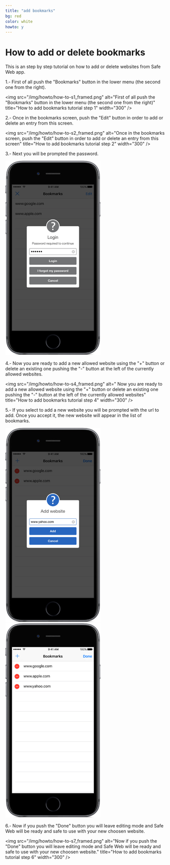 ```yaml
---
title: "add bookmarks"
bg: red
color: white
howto: y
---
```


# How to add or delete bookmarks

This is an step by step tutorial on how to add or delete websites from Safe Web app.

1.- First of all push the "Bookmarks" button in the lower menu (the second one from the right).

<img src="/img/howto/how-to-s1_framed.png" alt="First of all push the "Bookmarks" button in the lower menu (the second one from the right)" title="How to add bookmarks tutorial step 1" width="300" />

2.- Once in the bookmarks screen, push the "Edit" button in order to add or delete an entry from this screen.

<img src="/img/howto/how-to-s2_framed.png" alt="Once in the bookmarks screen, push the "Edit" button in order to add or delete an entry from this screen" title="How to add bookmarks tutorial step 2" width="300" />

3.- Next you will be prompted the password.

<img src="/img/howto/how-to-s3_framed.png" alt="Next you will be prompted the password" title="How to add bookmarks tutorial step 3" width="300" />

4.- Now you are ready to add a new allowed website using the "+" button or delete an existing one pushing the "-" button at the left of the currently allowed websites.

<img src="/img/howto/how-to-s4_framed.png" alt=" Now you are ready to add a new allowed website using the "+" button or delete an existing one pushing the "-" button at the left of the currently allowed websites" title="How to add bookmarks tutorial step 4" width="300" />

5.- If you select to add a new website you will be prompted with the url to add. Once you accept it, the new website will appear in the list of bookmarks.

<img src="/img/howto/how-to-s5_framed.png" alt="If you select to add a new website you will be prompted with the url to add" title="How to add bookmarks tutorial step 5" width="300" />
<img src="/img/howto/how-to-s6_framed.png" alt="Once you accept it, the new website will appear in the list of bookmarks." title="How to add bookmarks tutorial step 5" width="300" />

6.- Now if you push the "Done" button you will leave editing mode and Safe Web will be ready and safe to use with your new choosen website.

<img src="/img/howto/how-to-s7_framed.png" alt="Now if you push the "Done" button you will leave editing mode and Safe Web will be ready and safe to use with your new choosen website." title="How to add bookmarks tutorial step 6" width="300" />
